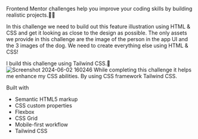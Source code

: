  Frontend Mentor challenges help you improve your coding skills by building realistic projects.🐱‍🚀
 
In this challenge we  need to build out this feature illustration using HTML & CSS and get it looking as close to the design as possible.
The only assets we provide in this challenge are the image of the person in the app UI and the 3 images of the dog. We need to create everything else using HTML & CSS!

I build this challenge using Tailwind CSS.🚀
![Screenshot 2024-06-02 160246](https://github.com/tanya-hanswal/Chat-CSS-App/assets/168530811/743ebde8-e798-4722-9a7d-c4a615c99095)
While completing this challenge it helps me enhance my CSS abilities. By using CSS framework Tailwind CSS.

Built with

- Semantic HTML5 markup
- CSS custom properties
- Flexbox
- CSS Grid
- Mobile-first workflow
- Tailwind CSS

